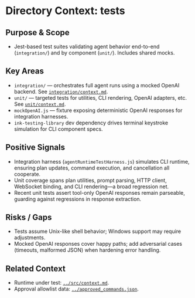 # Directory Context: tests

## Purpose & Scope

- Jest-based test suites validating agent behavior end-to-end (`integration/`) and by component (`unit/`). Includes shared mocks.

## Key Areas

- `integration/` — orchestrates full agent runs using a mocked OpenAI backend. See [`integration/context.md`](integration/context.md).
- `unit/` — targeted tests for utilities, CLI rendering, OpenAI adapters, etc. See [`unit/context.md`](unit/context.md).
- `mockOpenAI.js` — fixture exposing deterministic OpenAI responses for integration harnesses.
- `ink-testing-library` dev dependency drives terminal keystroke simulation for CLI component specs.

## Positive Signals

- Integration harness (`agentRuntimeTestHarness.js`) simulates CLI runtime, ensuring plan updates, command execution, and cancellation all cooperate.
- Unit coverage spans plan utilities, prompt parsing, HTTP client, WebSocket binding, and CLI rendering—a broad regression net.
- Recent unit tests assert tool-only OpenAI responses remain parseable, guarding against regressions in response extraction.

## Risks / Gaps

- Tests assume Unix-like shell behavior; Windows support may require adjustments.
- Mocked OpenAI responses cover happy paths; add adversarial cases (timeouts, malformed JSON) when hardening error handling.

## Related Context

- Runtime under test: [`../src/context.md`](../src/context.md).
- Approval allowlist data: [`../approved_commands.json`](../approved_commands.json).

